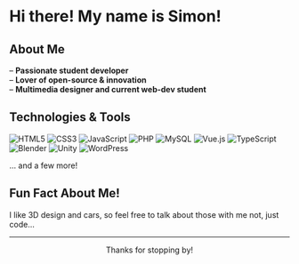 # Hi there! My name is Simon! 

## About Me
– **Passionate student developer**  
– **Lover of open-source & innovation**  
– **Multimedia designer and current web-dev student**  

## Technologies & Tools

![HTML5](https://img.shields.io/badge/HTML5-%23E34F26.svg?style=for-the-badge&logo=html5&logoColor=white)
![CSS3](https://img.shields.io/badge/CSS3-%231572B6.svg?style=for-the-badge&logo=css3&logoColor=white)
![JavaScript](https://img.shields.io/badge/JavaScript-%23F7DF1E.svg?style=for-the-badge&logo=javascript&logoColor=black)
![PHP](https://img.shields.io/badge/PHP-%23777BB4.svg?style=for-the-badge&logo=php&logoColor=white)
![MySQL](https://img.shields.io/badge/MySQL-%234479A1.svg?style=for-the-badge&logo=mysql&logoColor=white)
![Vue.js](https://img.shields.io/badge/Vue.js-%234FC08D.svg?style=for-the-badge&logo=vue.js&logoColor=white)
![TypeScript](https://img.shields.io/badge/TypeScript-%233178C6.svg?style=for-the-badge&logo=typescript&logoColor=white)
![Blender](https://img.shields.io/badge/Blender-%23F5792A.svg?style=for-the-badge&logo=blender&logoColor=white)
![Unity](https://img.shields.io/badge/Unity-%23000000.svg?style=for-the-badge&logo=unity&logoColor=white)
![WordPress](https://img.shields.io/badge/WordPress-%23117AC9.svg?style=for-the-badge&logo=wordpress&logoColor=white)

... and a few more!



## Fun Fact About Me!
I like 3D design and cars, so feel free to talk about those with me not, just code...

---

<p align="center"> Thanks for stopping by! </p>
